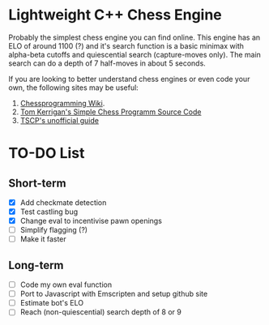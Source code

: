 # Lightweight C++ Chess Engine

Probably the simplest chess engine you can find online. This engine has an ELO of around 1100 (?) and it's search function is a basic minimax with alpha-beta cutoffs and quiescential search (capture-moves only). The main search can do a depth of 7 half-moves in about 5 seconds.

If you are looking to better understand chess engines or even code your own, the following sites may be useful:
1. [Chessprogramming Wiki](https://www.chessprogramming.org/Main_Page).
2. [Tom Kerrigan's Simple Chess Programm Source Code](http://www.tckerrigan.com/Chess/TSCP/)
3. [TSCP's unofficial guide](https://sites.google.com/site/tscpchess/home)

# TO-DO List

## Short-term
- [x] Add checkmate detection
- [x] Test castling bug
- [x] Change eval to incentivise pawn openings
- [ ] Simplify flagging (?)
- [ ] Make it faster

## Long-term
- [ ] Code my own eval function
- [ ] Port to Javascript with Emscripten and setup github site
- [ ] Estimate bot's ELO
- [ ] Reach (non-quiescential) search depth of 8 or 9